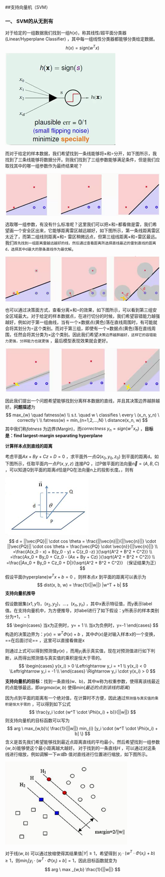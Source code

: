 ##支持向量机（SVM）



### 一、 SVM的从无到有

对于给定的一组数据我们找到一组$h(x)$，称其线性/超平面分类器(Linear/Hyperplane Classifier) ，其中每一组线性分类器都能够分类给定数据。
$$
h(x) = sign(w^T x)
$$
![vm_0](imgs_md/svm_02.png)

而对于给定的样本数据，我们希望找到一条线能够将$\times$和$\circ$分开，如下图所示，我找到了三条线能够将数据分开。则我们找到了三组参数能够满足条件，但是我们应取找其中的哪一组参数作为最终结果呢？

![vm_0](imgs_md/svm_01.png)

选取哪一组参数，有没有什么标准呢？这里我们可以把$\times$和$\circ$都看做是雷，我们希望画一个安全区出来，它能够距离雷区越远越好，如下图所示，第一条线距离雷区太近了，而第二组线则距离$\times$和$\circ$ 雷区稍微远点，但第三组线距离$\times$和$\circ$雷区最远。我们`首先找到一组距离雷越远越好的线，然后通过查看距离所选择直线最近的雷到直线的距离d，选择其中d最大的那条直线作为最优解`。

![vm_0](imgs_md/svm_03.png)

也可以通过决策面方式，查看分离$\times$和$\circ$的效果，如下图所示，可以看到第三组安全区域最大。对于给定的样本数据点，在进行切分的时候，我们希望容错能力越强越好，例如对于第一组曲线，当有一个$\times$数据点(黄色)落在直线周围时，有可能就会将其划分为$\circ$这个类别。而对于第三组，即使有一个$\times$数据点(黄色)落在直线周围，任然会将其分类为$\times$这个类别。因此我们希望`决策边界越胖越好，这样它的容错能力更强，分辨能力也就更强` ，最后模型表现效果就会更好。 

![vm_0](imgs_md/svm_04.png)

 因此我们提出一个问题希望能够找到分离样本数据的直线，并且其决策边界越胖越好。**问题描述**为
$$
max_{w} \quad fatness(w) \\
s.t. \quad w \ classifies \ every \  (x_n, y_n) \ correctly \ \\
fatness(w) = min_{n=1,2,...,N} \ distance(x_n, w)
$$
其中我们称$fatness$ 为边界(Margin)，而$correctness \ y_n  = sign(w^T x_n)$ ，**目标是：find largest-margin separating hyperplane**

**计算样本点到直线的距离**

考虑平面$Ax + By + Cz + D = 0$ ，求平面外一点$Q(x_0,y_0,z_0)$ 到平面的距离d。如下图所示，任取平面内一点$P(x, y, z)$ 连接$PQ$ ，过P做平面的法向量$\vec{n}=(A,B,C)$ ，可以知道Q到平面的距离d恰是PQ在法向量n上的投影长度。，则有

![vm_点到直线举](imgs_md/svm_点到直线举例.png)
$$
d = ||\vec{PQ}|| \cdot cos \theta = \frac{||\vec{n}||}{||\vec{n}||} \cdot ||\vec{PQ}|| \cdot cos \theta = \frac{\vec{PQ} \cdot \vec{n}}{||\vec{n}||} \\
=\frac{A(x_0 - x) + B(y_0 - y) + C(z_0 -z) }{\sqrt{A^2 + B^2 + C^2}} \\
=\frac{Ax_0 + By_0 + Cz_0 - (Ax + By + Cz) }{\sqrt{A^2 + B^2 + C^2}} \\
=\frac{|Ax_0 + By_0 + Cz_0 + D|}{\sqrt{A^2 + B^2 + C^2}} （保证结果为正）
$$
假设平面(hyperplane)$w^Tx + b = 0$ ，则样本点$x$ 到平面的距离可以表示为
$$
dist(x, b, w) = \frac{1}{||w||} |w^T + b|
$$
**支持向量机推导**

假设数据集$(x1, y1)，(x_2, y_2)，...，(x_n, y_n)$ ，其中x表示特征值，而y表示label值。在支持向量机中，为方便推导，对label进行了如下假设：y所表示的样本类别分为$+1，-1$ 
$$
\begin{cases}
当x为正例时，y= + 1 \\
当x为负例时，y=-1
\end{cases}
$$
构造的决策边界为：$y(x) = w^T \Phi(x) + b$ ，其中$\Phi(x)$是对输入样本x的一个变换，==在后面讨论== ，这里可以直接看做是x

则通过上式可以得到预测值$y(x)$ ，而用$y_i$表示真实值，现在对预测值进行如下判断，从而得出预测值与真实值的乘积是恒大于零的。
$$
 \begin{cases}
y(x_i) > 0 \Leftrightarrow y_i = +1 \\
y(x_i) < 0 \Leftrightarrow y_i = -1 \\
\end{cases} 
\Rightarrow y_i \cdot y(x_i) > 0
$$


**支持向量机的目标**：找到一条直线(w、b)，其中w称为权重参数，使得离该线最近的点能够最远，即$argmax(w,b)$ 使得$min\{最近的点到该线的距离\}$

因为点到平面的距离有一个绝对值，在计算时不方便，因此通过`预测值与真实值的乘积是恒大于零的` ，可以得到如下公式
$$
\frac{y_i \cdot (w^T \cdot \Phi(x_i) + b)}{||w||}
$$
则支持向量机的目标函数可以写为
$$
arg \ max_{w,b}\{ \frac{1}{||w||} min_{i} [y_i \cdot (w^T \cdot \Phi(x_i) + b] \}
$$
含义是首先我们希望能够找到最近点距离直线的平均最小，然后希望找到一组参数$\{w,b\}$能够使这个最小距离越大越好。	对于找到的一条直线$H$ ，可以通过对这条线进行缩放，例如调解一下$w或b$ 值对直线进行位置进行缩放，如下图所示。

![vm_0](imgs_md/svm_05.png)

对于线$(w,b)$ 可以通过放缩使得其结果值$|Y| \ge1$，希望得到 $y_i \cdot (w^T \cdot \Phi(x_i) + b) \ge 1$，则$min_{i} [y_i \cdot (w^T \cdot \Phi(x_i) + b] = 1$，因此目标函数就变为
$$
arg \ max _{w,b} \frac{1}{||w||}
$$




